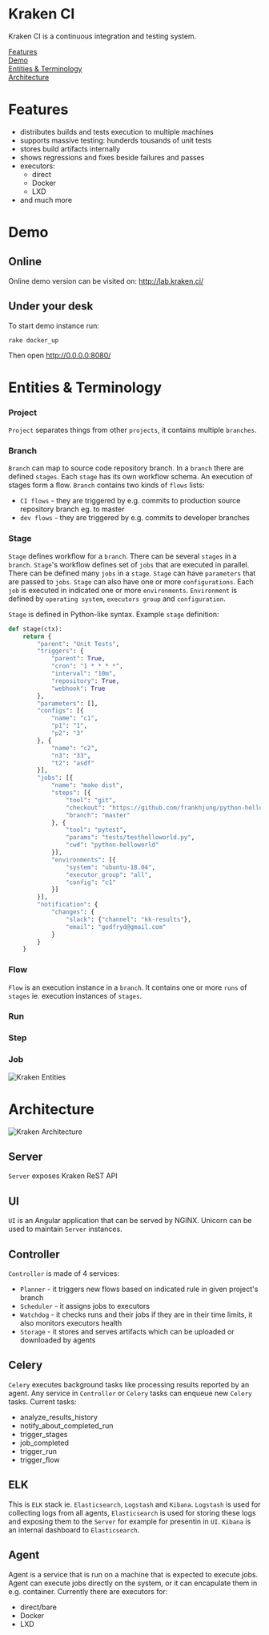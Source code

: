 # Kraken CI

Kraken CI is a continuous integration and testing system.

[Features](#features)<br>
[Demo](#Demo)<br>
[Entities & Terminology](#entities--terminology)<br>
[Architecture](#Architecture)<br>

# Features

- distributes builds and tests execution to multiple machines
- supports massive testing: hunderds tousands of unit tests
- stores build artifacts internally
- shows regressions and fixes beside failures and passes
- executors:
  - direct
  - Docker
  - LXD
- and much more

# Demo 

## Online

Online demo version can be visited on: http://lab.kraken.ci/

## Under your desk

To start demo instance run:

```console
rake docker_up
```

Then open http://0.0.0.0:8080/

# Entities & Terminology

### Project
`Project` separates things from other `projects`, it contains multiple `branches`.

### Branch
`Branch` can map to source code repository branch. In a `branch` there are defined `stages`. 
Each `stage` has its own workflow schema. An execution of stages form a flow. `Branch` contains two kinds of `flows` lists: 
- `CI flows` - they are triggered by e.g. commits to production source repository branch eg. to master
- `dev flows` - they are triggered by e.g. commits to developer branches

### Stage
`Stage` defines workflow for a `branch`. There can be several `stages` in a `branch`. `Stage`'s workflow defines set of `jobs` 
that are executed in parallel. There can be defined many `jobs` in a `stage`. `Stage` can have `parameters` that are passed to `jobs`.
`Stage` can also have one or more `configurations`. Each `job` is executed in indicated one or more `environments`. 
`Environment` is defined by `operating system`, `executors group` and `configuration`.

`Stage` is defined in Python-like syntax. Example `stage` definition:

```python
def stage(ctx):
    return {
        "parent": "Unit Tests",
        "triggers": {
            "parent": True,
            "cron": "1 * * * *",
            "interval": "10m",
            "repository": True,
            "webhook": True
        },
        "parameters": [],
        "configs": [{
            "name": "c1",
            "p1": "1",
            "p2": "3"
        }, {
            "name": "c2",
            "n3": "33",
            "t2": "asdf"
        }],
        "jobs": [{
            "name": "make dist",
            "steps": [{
                "tool": "git",
                "checkout": "https://github.com/frankhjung/python-helloworld.git",
                "branch": "master"
            }, {
                "tool": "pytest",
                "params": "tests/testhelloworld.py",
                "cwd": "python-helloworld"
            }],
            "environments": [{
                "system": "ubuntu-18.04",
                "executor_group": "all",
                "config": "c1"
            }]
        }],
        "notification": {
            "changes": {
                "slack": {"channel": "kk-results"},
                "email": "godfryd@gmail.com"
            }
        }
    }
```

### Flow
`Flow` is an execution instance in a `branch`. It contains one or more `runs` of `stages` ie. execution instances of `stages`.

### Run

### Step

### Job

![Kraken Entities](https://i.imgur.com/QzUGsUu.png)

# Architecture

![Kraken Architecture](https://i.imgur.com/S11Lyfj.png)

## Server
`Server` exposes Kraken ReST API

## UI
`UI` is an Angular application that can be served by NGINX. Unicorn can be used to maintain `Server` instances.

## Controller
`Controller` is made of 4 services:

- `Planner` - it triggers new flows based on indicated rule in given project's branch
- `Scheduler` - it assigns jobs to executors
- `Watchdog` - it checks runs and their jobs if they are in their time limits, it also monitors executors health
- `Storage` - it stores and serves artifacts which can be uploaded or downloaded by agents

## Celery
`Celery` executes background tasks like processing results reported by an agent. Any service in `Controller`
or `Celery` tasks can enqueue new `Celery` tasks. Current tasks:

- analyze_results_history
- notify_about_completed_run
- trigger_stages
- job_completed
- trigger_run
- trigger_flow

## ELK
This is `ELK` stack ie. `Elasticsearch`, `Logstash` and `Kibana`. `Logstash` is used for collecting logs from all agents,
`Elasticsearch` is used for storing these logs and exposing them to the `Server` for example for presentin in `UI`.
`Kibana` is an internal dashboard to `Elasticsearch`.

## Agent
Agent is a service that is run on a machine that is expected to execute jobs. Agent can execute jobs directly on the system,
or it can encapulate them in e.g. container. Currently there are executors for:

- direct/bare
- Docker
- LXD
